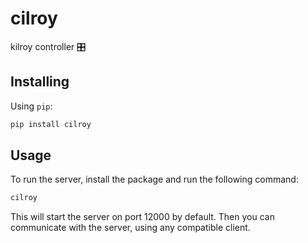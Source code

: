 # cilroy

kilroy controller 🎛️

## Installing

Using `pip`:

```sh
pip install cilroy
```

## Usage

To run the server, install the package and run the following command:

```sh
cilroy
```

This will start the server on port 12000 by default.
Then you can communicate with the server, using any compatible client.
